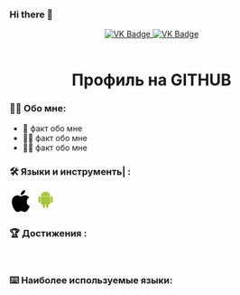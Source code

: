 ### Hi there 👋
<div id="badges" align ="center">
<a href= "https://vk.com/davio132">
 <img src = "https://img.shields.io/badge/VK-blue?style=for-the-badge&logo=VK&logoColor=white" alt="VK Badge"/>
</a>
<a href= "https://mail.google.com/mail/u/0/#inbox">
<img src = "https://img.shields.io/badge/EMAIL-red?style=for-the-badge&logo=Gmail&logoColor=white" alt="VK Badge"/>
</a>
</div>
<div id="view prof" align="center">
  <img src="https://komarev.com/ghpvc/?username=Davio1322&style=flat-square&color=blue" alt=""/>
</div>
<div id="hey there" align="center">
  <h1> Профиль на GITHUB </h1>
</div>

### :man_technologist: Обо мне: 
- :brain: факт обо мне
- :man_pilot: факт обо мне
- :biking_man: факт обо мне

### :hammer_and_wrench: Языки и инструменть| :

<div>
 <img src="https://github.com/devicons/devicon/blob/master/icons/apple/apple-original.svg" width="40" height="40"/>
 <img src= "https://github.com/devicons/devicon/blob/master/icons/android/android-original-wordmark.svg"width="40" height="40"/>
</div>

### :trophy: Достижения :

<div>
  <img src="https://github-profile-trophy.vercel.app/?username=Davio1322" alt=""/>
</div>

### :keyboard: Наиболее используемые языки: 


